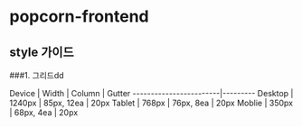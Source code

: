# popcorn-frontend

## style 가이드
###1. 그리드dd

Device | Width | Column | Gutter
------------------------|---------
Desktop | 1240px | 85px, 12ea | 20px
Tablet | 768px | 76px, 8ea | 20px
Moblie | 350px | 68px, 4ea | 20px




